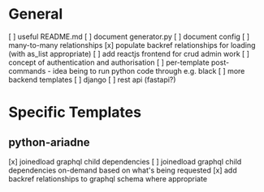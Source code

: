 # General

[ ] useful README.md
[ ] document generator.py
[ ] document config
[ ] many-to-many relationships
[x] populate backref relationships for loading (with as_list appropriate)
[ ] add reactjs frontend for crud admin work
[ ] concept of authentication and authorisation
[ ] per-template post-commands
    - idea being to run python code through e.g. black
[ ] more backend templates
    [ ] django
    [ ] rest api (fastapi?)

# Specific Templates

## python-ariadne

[x] joinedload graphql child dependencies
[ ] joinedload graphql child dependencies on-demand based on what's being requested
[x] add backref relationships to graphql schema where appropriate
